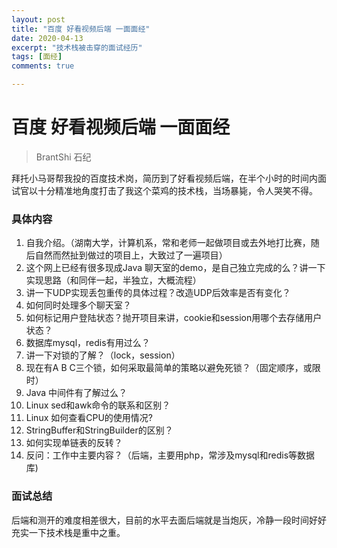 ```yaml
---
layout: post
title: "百度 好看视频后端 一面面经"
date: 2020-04-13
excerpt: "技术栈被击穿的面试经历"
tags: [面经]
comments: true

---
```


# 百度 好看视频后端 一面面经

> BrantShi 石纪

拜托小马哥帮我投的百度技术岗，简历到了好看视频后端，在半个小时的时间内面试官以十分精准地角度打击了我这个菜鸡的技术栈，当场暴毙，令人哭笑不得。

### 具体内容

1. 自我介绍。（湖南大学，计算机系，常和老师一起做项目或去外地打比赛，随后自然而然扯到做过的项目上，大致过了一遍项目）
2. 这个网上已经有很多现成Java 聊天室的demo，是自己独立完成的么？讲一下实现思路（和同伴一起，半独立，大概流程）
3. 讲一下UDP实现丢包重传的具体过程？改造UDP后效率是否有变化？
4. 如何同时处理多个聊天室？
5. 如何标记用户登陆状态？抛开项目来讲，cookie和session用哪个去存储用户状态？
6. 数据库mysql，redis有用过么？
7. 讲一下对锁的了解？（lock，session）
8. 现在有A B C三个锁，如何采取最简单的策略以避免死锁？（固定顺序，或限时）
9. Java 中间件有了解过么？
10. Linux sed和awk命令的联系和区别？
11. Linux 如何查看CPU的使用情况?
12. StringBuffer和StringBuilder的区别？
13. 如何实现单链表的反转？
14. 反问：工作中主要内容？（后端，主要用php，常涉及mysql和redis等数据库)

### 面试总结

后端和测开的难度相差很大，目前的水平去面后端就是当炮灰，冷静一段时间好好充实一下技术栈是重中之重。